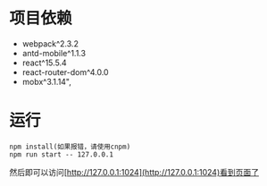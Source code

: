 

# 项目依赖

* webpack^2.3.2
* antd-mobile^1.1.3
* react^15.5.4
* react-router-dom^4.0.0
* mobx^3.1.14",

# 运行

```
npm install(如果报错，请使用cnpm) 
npm run start -- 127.0.0.1
```

然后即可以访问[http://127.0.0.1:1024](http://127.0.0.1:1024)看到页面了

